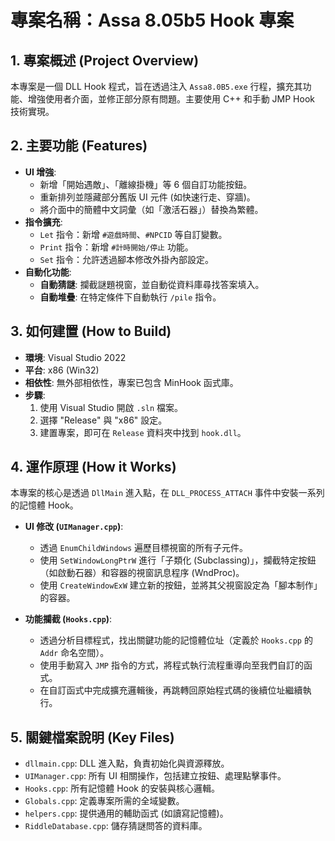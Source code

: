 # 專案名稱：Assa 8.05b5 Hook 專案

## 1. 專案概述 (Project Overview)

本專案是一個 DLL Hook 程式，旨在透過注入 `Assa8.0B5.exe` 行程，擴充其功能、增強使用者介面，並修正部分原有問題。主要使用 C++ 和手動 JMP Hook 技術實現。

## 2. 主要功能 (Features)

- **UI 增強**:
    - 新增「開始遇敵」、「離線掛機」等 6 個自訂功能按鈕。
    - 重新排列並隱藏部分舊版 UI 元件 (如快速行走、穿牆)。
    - 將介面中的簡體中文詞彙（如「激活石器」）替換為繁體。
- **指令擴充**:
    - `Let` 指令：新增 `#遊戲時間`、`#NPCID` 等自訂變數。
    - `Print` 指令：新增 `#計時開始/停止` 功能。
    - `Set` 指令：允許透過腳本修改外掛內部設定。
- **自動化功能**:
    - **自動猜謎**: 攔截謎題視窗，並自動從資料庫尋找答案填入。
    - **自動堆疊**: 在特定條件下自動執行 `/pile` 指令。

## 3. 如何建置 (How to Build)

- **環境**: Visual Studio 2022
- **平台**: x86 (Win32)
- **相依性**: 無外部相依性，專案已包含 MinHook 函式庫。
- **步驟**:
    1. 使用 Visual Studio 開啟 `.sln` 檔案。
    2. 選擇 "Release" 與 "x86" 設定。
    3. 建置專案，即可在 `Release` 資料夾中找到 `hook.dll`。

## 4. 運作原理 (How it Works)

本專案的核心是透過 `DllMain` 進入點，在 `DLL_PROCESS_ATTACH` 事件中安裝一系列的記憶體 Hook。

- **UI 修改 (`UIManager.cpp`)**:
    - 透過 `EnumChildWindows` 遍歷目標視窗的所有子元件。
    - 使用 `SetWindowLongPtrW` 進行「子類化 (Subclassing)」，攔截特定按鈕（如啟動石器）和容器的視窗訊息程序 (WndProc)。
    - 使用 `CreateWindowExW` 建立新的按鈕，並將其父視窗設定為「腳本制作」的容器。

- **功能攔截 (`Hooks.cpp`)**:
    - 透過分析目標程式，找出關鍵功能的記憶體位址（定義於 `Hooks.cpp` 的 `Addr` 命名空間）。
    - 使用手動寫入 `JMP` 指令的方式，將程式執行流程重導向至我們自訂的函式。
    - 在自訂函式中完成擴充邏輯後，再跳轉回原始程式碼的後續位址繼續執行。

## 5. 關鍵檔案說明 (Key Files)

- `dllmain.cpp`: DLL 進入點，負責初始化與資源釋放。
- `UIManager.cpp`: 所有 UI 相關操作，包括建立按鈕、處理點擊事件。
- `Hooks.cpp`: 所有記憶體 Hook 的安裝與核心邏輯。
- `Globals.cpp`: 定義專案所需的全域變數。
- `helpers.cpp`: 提供通用的輔助函式 (如讀寫記憶體)。
- `RiddleDatabase.cpp`: 儲存猜謎問答的資料庫。